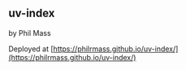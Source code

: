 ## uv-index
by Phil Mass

Deployed at [https://philrmass.github.io/uv-index/](https://philrmass.github.io/uv-index/)
